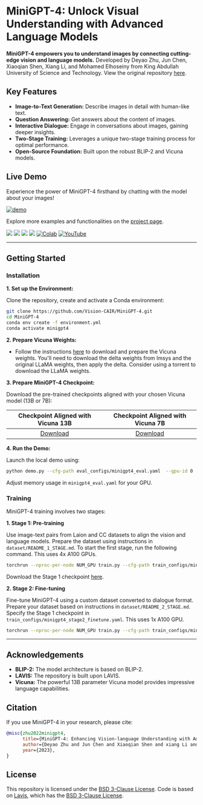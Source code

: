 # MiniGPT-4: Unlock Visual Understanding with Advanced Language Models

**MiniGPT-4 empowers you to understand images by connecting cutting-edge vision and language models.** Developed by Deyao Zhu, Jun Chen, Xiaoqian Shen, Xiang Li, and Mohamed Elhoseiny from King Abdullah University of Science and Technology.  View the original repository [here](https://github.com/RiseInRose/MiniGPT-4-ZH).

## Key Features

*   **Image-to-Text Generation:**  Describe images in detail with human-like text.
*   **Question Answering:**  Get answers about the content of images.
*   **Interactive Dialogue:**  Engage in conversations about images, gaining deeper insights.
*   **Two-Stage Training:** Leverages a unique two-stage training process for optimal performance.
*   **Open-Source Foundation:** Built upon the robust BLIP-2 and Vicuna models.

##  Live Demo

Experience the power of MiniGPT-4 firsthand by chatting with the model about your images!

[![demo](figs/online_demo.png)](https://minigpt-4.github.io)

Explore more examples and functionalities on the [project page](https://minigpt-4.github.io).

<a href='https://minigpt-4.github.io'><img src='https://img.shields.io/badge/Project-Page-Green'></a>  <a href='MiniGPT_4.pdf'><img src='https://img.shields.io/badge/Paper-PDF-red'></a> <a href='https://huggingface.co/spaces/Vision-CAIR/minigpt4'><img src='https://img.shields.io/badge/%F0%9F%A4%97%20Hugging%20Face-Spaces-blue'></a> <a href='https://huggingface.co/Vision-CAIR/MiniGPT-4'><img src='https://img.shields.io/badge/%F0%9F%A4%97%20Hugging%20Face-Model-blue'></a> [![Colab](https://colab.research.google.com/assets/colab-badge.svg)](https://colab.research.google.com/drive/1OK4kYsZphwt5DXchKkzMBjYF6jnkqh4R?usp=sharing) [![YouTube](https://badges.aleen42.com/src/youtube.svg)](https://www.youtube.com/watch?v=__tftoxpBAw&feature=youtu.be)

---

## Getting Started

### Installation

**1. Set up the Environment:**

Clone the repository, create and activate a Conda environment:

```bash
git clone https://github.com/Vision-CAIR/MiniGPT-4.git
cd MiniGPT-4
conda env create -f environment.yml
conda activate minigpt4
```

**2. Prepare Vicuna Weights:**

*   Follow the instructions [here](PrepareVicuna.md) to download and prepare the Vicuna weights. You'll need to download the delta weights from lmsys and the original LLaMA weights, then apply the delta.  Consider using a torrent to download the LLaMA weights.

**3. Prepare MiniGPT-4 Checkpoint:**

Download the pre-trained checkpoints aligned with your chosen Vicuna model (13B or 7B):

|                                Checkpoint Aligned with Vicuna 13B                                |                               Checkpoint Aligned with Vicuna 7B                                |
|:------------------------------------------------------------------------------------------------:|:----------------------------------------------------------------------------------------------:
 [Download](https://drive.google.com/file/d/1a4zLvaiDBr-36pasffmgpvH5P7CKmpze/view?usp=share_link) | [Download](https://drive.google.com/file/d/1RY9jV0dyqLX-o38LrumkKRh6Jtaop58R/view?usp=sharing)

**4. Run the Demo:**

Launch the local demo using:

```bash
python demo.py --cfg-path eval_configs/minigpt4_eval.yaml  --gpu-id 0
```

Adjust memory usage in `minigpt4_eval.yaml` for your GPU.

### Training

MiniGPT-4 training involves two stages:

**1. Stage 1: Pre-training**

Use image-text pairs from Laion and CC datasets to align the vision and language models. Prepare the dataset using instructions in `dataset/README_1_STAGE.md`. To start the first stage, run the following command.  This uses 4x A100 GPUs.

```bash
torchrun --nproc-per-node NUM_GPU train.py --cfg-path train_configs/minigpt4_stage1_pretrain.yaml
```
Download the Stage 1 checkpoint [here](https://drive.google.com/file/d/1u9FRRBB3VovP1HxCAlpD9Lw4t4P6-Yq8/view?usp=share_link).

**2. Stage 2: Fine-tuning**

Fine-tune MiniGPT-4 using a custom dataset converted to dialogue format.  Prepare your dataset based on instructions in `dataset/README_2_STAGE.md`.  Specify the Stage 1 checkpoint in  `train_configs/minigpt4_stage2_finetune.yaml`.  This uses 1x A100 GPU.

```bash
torchrun --nproc-per-node NUM_GPU train.py --cfg-path train_configs/minigpt4_stage2_finetune.yaml
```
---

## Acknowledgements

*   **BLIP-2:** The model architecture is based on BLIP-2.
*   **LAVIS:**  The repository is built upon LAVIS.
*   **Vicuna:**  The powerful 13B parameter Vicuna model provides impressive language capabilities.

## Citation

If you use MiniGPT-4 in your research, please cite:

```bibtex
@misc{zhu2022minigpt4,
      title={MiniGPT-4: Enhancing Vision-language Understanding with Advanced Large Language Models}, 
      author={Deyao Zhu and Jun Chen and Xiaoqian Shen and xiang Li and Mohamed Elhoseiny},
      year={2023},
}
```

## License

This repository is licensed under the [BSD 3-Clause License](LICENSE.md).
Code is based on [Lavis](https://github.com/salesforce/LAVIS), which has the [BSD 3-Clause License](LICENSE_Lavis.md).